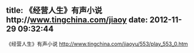 title: 《经营人生》有声小说http://www.tingchina.com/jiaoy
date: 2012-11-29 09:32:44
---

《经营人生》有声小说&nbsp;<span style="white-space:nowrap;">http://www.tingchina.com/jiaoyu/553/play_553_0.htm</span>
